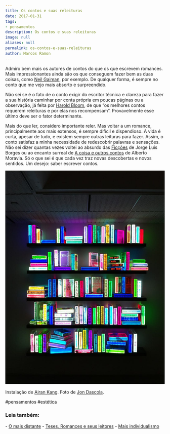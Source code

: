 ```yaml
---
title: Os contos e suas releituras
date: 2017-01-31
tags:
- pensamentos
description: Os contos e suas releituras
image: null
aliases: null
permalink: os-contos-e-suas-releituras
author: Marcos Ramon
---
```

Admiro bem mais os autores de contos do que os que escrevem romances. Mais impressionantes ainda são os que conseguem fazer bem as duas coisas, como [Neil Gaiman](http://amzn.to/2jP6fWi), por exemplo. De qualquer forma, é sempre no conto que me vejo mais absorto e surpreendido.

Não sei se é o fato de o conto exigir do escritor técnica e clareza para fazer a sua história caminhar por conta própria em poucas páginas ou a observação, já feita por [Harold Bloom](http://amzn.to/2kkZnTx), de que “os melhores contos requerem releituras e por elas nos recompensam”. Provavelmente esse último deve ser o fator determinante.

Mais do que ler, considero importante reler. Mas voltar a um romance, principalmente aos mais extensos, é sempre difícil e dispendioso. A vida é curta, apesar de tudo, e existem sempre outras leituras para fazer. Assim, o conto satisfaz a minha necessidade de redescobrir palavras e sensações. Não sei dizer quantas vezes voltei ao absurdo das [Ficções](http://amzn.to/2jPbGUW) de Jorge Luis Borges ou ao encanto surreal de [A coisa e outros contos](https://www.estantevirtual.com.br/b/alberto-moravia/a-coisa/1215882862) de Alberto Moravia. Só o que sei é que cada vez traz novas descobertas e novos sentidos. Um desejo: saber escrever contos.

<img src="/assets/img/os-contos-e-suas-releituras-medium.jpeg">

Instalação de [Airan Kang](http://www.artnet.com/artists/airan-kang/). Foto de [Jon Dascola](https://www.flickr.com/photos/27102723@N03/4818389489/sizes/l/in/photostream/).


#pensamentos #estética

<h3>Leia também:</h3>
- <a href="/o-mais-distante">O mais distante</a>
- <a href="/teses-romances-e-seus-leitores">Teses, Romances e seus leitores</a>
- <a href="/mais-individualismo">Mais individualismo</a>
